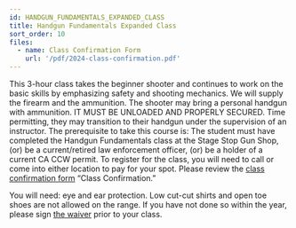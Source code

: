 ```yaml
---
id: HANDGUN_FUNDAMENTALS_EXPANDED_CLASS
title: Handgun Fundamentals Expanded Class
sort_order: 10
files:
  - name: Class Confirmation Form
    url: '/pdf/2024-class-confirmation.pdf'
---
```

This 3-hour class takes the beginner shooter and continues to work on the basic skills by emphasizing safety and shooting mechanics. We will supply the firearm and the ammunition. The shooter may bring a personal handgun with ammunition. IT MUST BE UNLOADED AND PROPERLY SECURED. Time permitting, they may transition to their handgun under the supervision of an instructor. The prerequisite to take this course is: The student must have completed the Handgun Fundamentals class at the Stage Stop Gun Shop, (or) be a current/retired law enforcement officer, (or) be a holder of a current CA CCW permit. To register for the class, you will need to call or come into either location to pay for your spot. Please review the [class confirmation form](/pdf/2024-class-confirmation.pdf) “Class Confirmation.”

You will need: eye and ear protection. Low cut-cut shirts and open toe shoes are not allowed on the range. If you have not done so within the year, please sign [the waiver](http://www.smartwaiver.com/v/stagestopgunshop) prior to your class.
